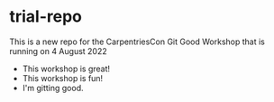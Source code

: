 # trial-repo
This is a new repo for the CarpentriesCon Git Good Workshop that is running on 4 August 2022

* This workshop is great!
* This workshop is fun!
* I'm gitting good.
